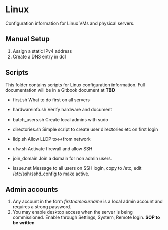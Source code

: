 # Linux
 Configuration information for Linux VMs and physical servers.

## Manual Setup
1. Assign a static IPv4 address
2. Create a DNS entry in dc1

## Scripts
This folder contains scripts for Linux configuration information. 
Full documentation will be in a Gitbook document at **TBD**

 - first.sh               What to do first on all servers
 - hardwareinfo.sh        Verify hardware and document
 - batch_users.sh         Create local admins with sudo
 - directories.sh         Simple script to create user directories etc on first login
 - lldp.sh                Allow LLDP to<->from network
 - ufw.sh                 Activate firewall and allow SSH
 - join_domain            Join a domain for non admin users.

 - issue.net              Message to all users on SSH login, copy to /etc, edit /etc/ssh/sshd_config to make active.

## Admin accounts
1. Any account in the form *firstnamesurname* is a local admin account and requires a strong password.
2. You may enable desktop access when the server is being commissioned. Enable through Settings, System, Remote login. **SOP to be written**
